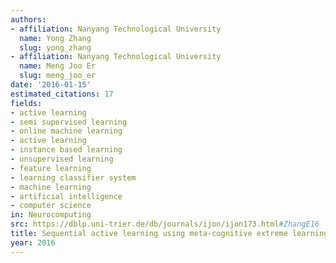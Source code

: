 ```yaml
---
authors:
- affiliation: Nanyang Technological University
  name: Yong Zhang
  slug: yong_zhang
- affiliation: Nanyang Technological University
  name: Meng Joo Er
  slug: meng_joo_er
date: '2016-01-15'
estimated_citations: 17
fields:
- active learning
- semi supervised learning
- online machine learning
- active learning
- instance based learning
- unsupervised learning
- feature learning
- learning classifier system
- machine learning
- artificial intelligence
- computer science
in: Neurocomputing
src: https://dblp.uni-trier.de/db/journals/ijon/ijon173.html#ZhangE16
title: Sequential active learning using meta-cognitive extreme learning machine
year: 2016
---
```

